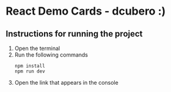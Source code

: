 # React Demo Cards - dcubero :)

## Instructions for running the project

1. Open the terminal
2. Run the following commands
   ```
   npm install
   npm run dev
   ```
3. Open the link that appears in the console
